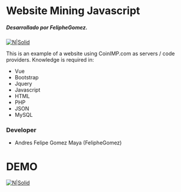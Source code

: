 # Website Mining Javascript

##### Desarrollado por FelipheGomez.
[![N|Solid](https://www.logolynx.com/images/logolynx/2c/2c64a9e62b0d06467df6d33ee9be0314.png)](#)

This is an example of a website using CoinIMP.com as servers / code providers.
Knowledge is required in:

- Vue
- Bootstrap
- Jquery
- Javascript
- HTML
- PHP
- JSON
- MySQL


### Developer
  - Andres Felipe Gomez Maya (FelipheGomez)

# DEMO

[![N|Solid](https://preview.ibb.co/ebxtCK/full.png)](#)

